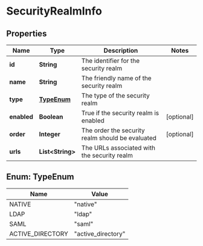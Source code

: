# SecurityRealmInfo

## Properties
Name | Type | Description | Notes
------------ | ------------- | ------------- | -------------
**id** | **String** | The identifier for the security realm | 
**name** | **String** | The friendly name of the security realm | 
**type** | [**TypeEnum**](#TypeEnum) | The type of the security realm | 
**enabled** | **Boolean** | True if the security realm is enabled |  [optional]
**order** | **Integer** | The order the security realm should be evaluated |  [optional]
**urls** | **List&lt;String&gt;** | The URLs associated with the security realm | 

<a name="TypeEnum"></a>
## Enum: TypeEnum
Name | Value
---- | -----
NATIVE | &quot;native&quot;
LDAP | &quot;ldap&quot;
SAML | &quot;saml&quot;
ACTIVE_DIRECTORY | &quot;active_directory&quot;
